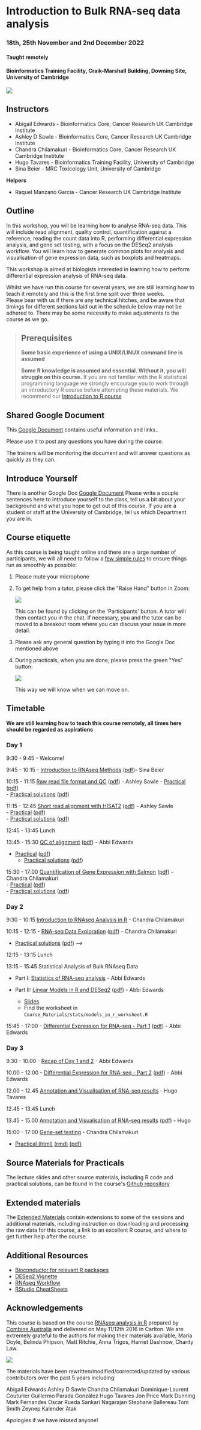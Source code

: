 # Introduction to Bulk RNA-seq data analysis
### 18th, 25th November and 2nd December 2022
#### Taught remotely
#### Bioinformatics Training Facility, Craik-Marshall Building, Downing Site, University of Cambridge

![](Bulk_RNAseq_Course_Base/images/CRUK_Cambridge_Major_Centre_logo.jpg)

## Instructors

* Abigail Edwards - Bioinformatics Core, Cancer Research UK Cambridge Institute
* Ashley D Sawle - Bioinformatics Core, Cancer Research UK Cambridge Institute
* Chandra Chilamakuri - Bioinformatics Core, Cancer Research UK Cambridge Institute
* Hugo Tavares - Bioinformatics Training Facility, University of Cambridge 
* Sina Beier - MRC Toxicology Unit, University of Cambridge

**Helpers**

* Raquel Manzano Garcia - Cancer Research UK Cambridge Institute

## Outline

In this workshop, you will be learning how to analyse RNA-seq data. This will
include read alignment, quality control, quantification against a reference,
reading the count data into R, performing differential expression analysis, and
gene set testing, with a focus on the DESeq2 analysis workflow. You will learn
how to generate common plots for analysis and visualisation of gene expression
data, such as boxplots and heatmaps.

This workshop is aimed at biologists interested in learning how to perform
differential expression analysis of RNA-seq data.

Whilst we have run this course for several years, we are still learning how to
teach it remotely and this is the first time split over three weeks.  
Please bear with us if there are any technical hitches, and
be aware that timings for different sections laid out in the schedule below may
not be adhered to. There may be some necessity to make adjustments to the course
as we go.

> ## Prerequisites
>
> __**Some basic experience of using a UNIX/LINUX command line is assumed**__
>
> __**Some R knowledge is assumed and essential. Without it, you
> will struggle on this course.**__
> If you are not familiar with the R statistical programming language we
> strongly encourage you to work through an introductory R course before
> attempting these materials.
> We recommend our [Introduction to R course](https://bioinformatics-core-shared-training.github.io/r-intro/)

## Shared Google Document

This
[Google Document](https://docs.google.com/document/d/1OjZtuShAcDXg3JQeT9dL5SX9-y_ro7GZVx039p0FHm4/edit?usp=sharing) contains useful information and links..

Please use it to post any questions you have during the course.

The trainers will be monitoring the document and will answer questions as quickly
as they can.

## Introduce Yourself

There is another Google Doc
[Google Document](https://docs.google.com/document/d/1GGAJlyF45s8MyZjSIWh8JeC9AJ8DBA131D8kYRsM0h8/edit?usp=sharing)
Please write a couple sentences here to introduce yourself to the class, tell
us a bit about your background and what you hope to get out of this course.  If
you are a student or staff at the University of Cambridge, tell us which
Department you are in.


## Course etiquette

As this course is being taught online and there are a large number of participants,
we will all need to follow a [few simple rules](https://docs.google.com/presentation/d/e/2PACX-1vQv9nTlsdRC9iZJU138tLL1jrwNoryp8P-FnXxb_ugOOWjbav4QHTLYLLZj2KK4kTO0_3x3VlzSdrUu/pub?start=false&loop=false&delayms=3000) to ensure things run as smoothly as possible:

1. Please mute your microphone

2. To get help from a tutor, please click the "Raise Hand" button in Zoom:

    ![](Bulk_RNAseq_Course_Base/images/raise_hand.png)

   This can be found by clicking on the 'Participants' button. A tutor will
   then contact you in the chat. If necessary, you and the tutor can be moved
   to a breakout room where you can discuss your issue in more detail.

3. Please ask any general question by typing it into the Google Doc mentioned above

4. During practicals, when you are done, please press the green "Yes" button:

    ![](Bulk_RNAseq_Course_Base/images/yes_button.png)

   This way we will know when we can move on.

## Timetable

**We are still learning how to teach this course remotely, all times here should be
regarded as aspirations**

### Day 1

9:30 - 9:45 - Welcome! <!-- Abbi -->

9:45 - 10:15 - [Introduction to RNAseq
Methods](Bulk_RNAseq_Course_Base/Markdowns/01_Introduction_to_RNAseq_Methods.html) ([pdf](Bulk_RNAseq_Course_Base/Markdowns/01_Introduction_to_RNAseq_Methods.pdf))- Sina Beier

10:15 - 11:15 [Raw read file format and
QC](Bulk_RNAseq_Course_Base/Markdowns/02_FastQC_introduction.html) ([pdf](Bulk_RNAseq_Course_Base/Markdowns/02_FastQC_introduction.pdf)) - Ashley Sawle
    - [Practical](Bulk_RNAseq_Course_Base/Markdowns/02_FastQC_practical.html) ([pdf](Bulk_RNAseq_Course_Base/Markdowns/02_FastQC_practical.pdf))   
    - [Practical solutions](Bulk_RNAseq_Course_Base/Markdowns/02_FastQC_practical.Solutions.html) ([pdf](Bulk_RNAseq_Course_Base/Markdowns/02_FastQC_practical.Solutions.pdf))

11:15 - 12:45 [Short read alignment with
HISAT2](Bulk_RNAseq_Course_Base/Markdowns/03_Alignment_with_HISAT2_introduction.html) ([pdf](Bulk_RNAseq_Course_Base/Markdowns/03_Alignment_with_HISAT2_introduction.pdf)) - Ashley Sawle  
    - [Practical](Bulk_RNAseq_Course_Base/Markdowns/03_Alignment_with_HISAT2_practical.html)  ([pdf](Bulk_RNAseq_Course_Base/Markdowns/03_Alignment_with_HISAT2_practical.pdf))    
    - [Practical solutions](Bulk_RNAseq_Course_Base/Markdowns/03_Alignment_with_HISAT2_practical.Solutions.html) ([pdf](Bulk_RNAseq_Course_Base/Markdowns/03_Alignment_with_HISAT2_practical.Solutions.pdf))

12:45 - 13:45 Lunch

13:45 - 15:30 [QC of alignment](Bulk_RNAseq_Course_Base/Markdowns/04_QC_of_aligned_reads_introduction.html) ([pdf](Bulk_RNAseq_Course_Base/Markdowns/04_QC_of_aligned_reads_introduction.pdf)) - Abbi Edwards

  - [Practical](Bulk_RNAseq_Course_Base/Markdowns/04_QC_of_aligned_reads_practical.html) ([pdf](Bulk_RNAseq_Course_Base/Markdowns/04_QC_of_aligned_reads_practical.pdf))  
    - [Practical solutions](Bulk_RNAseq_Course_Base/Markdowns/04_QC_of_aligned_reads_practical.Solutions.html) ([pdf](Bulk_RNAseq_Course_Base/Markdowns/04_QC_of_aligned_reads_practical.Solutions.pdf))    

15:30 - 17:00 [Quantification of Gene Expression with Salmon](Bulk_RNAseq_Course_Base/Markdowns/05_Quantification_with_Salmon_introduction.html) ([pdf](Bulk_RNAseq_Course_Base/Markdowns/05_Quantification_with_Salmon_introduction.pdf)) - Chandra Chilamakuri  
    - [Practical](Bulk_RNAseq_Course_Base/Markdowns/05_Quantification_with_Salmon_practical.html)  ([pdf](Bulk_RNAseq_Course_Base/Markdowns/05_Quantification_with_Salmon_practical.pdf))  
    - [Practical solutions](Bulk_RNAseq_Course_Base/Markdowns/05_Quantification_with_Salmon_practical.Solutions.html) ([pdf](Bulk_RNAseq_Course_Base/Markdowns/05_Quantification_with_Salmon_practical.Solutions.pdf)) 

### Day 2

9:30 - 10:15  [Introduction to RNAseq Analysis in
R](Bulk_RNAseq_Course_Base/Markdowns/06_Introduction_to_RNAseq_Analysis_in_R.html) - Chandra Chilamakuri

10:15 - 12:15 - [RNA-seq
Data Exploration](Bulk_RNAseq_Course_Base/Markdowns/07_Data_Exploration.html) ([pdf](Bulk_RNAseq_Course_Base/Markdowns/07_Data_Exploration.pdf)) - Chandra Chilamakuri   
   - [Practical solutions](Bulk_RNAseq_Course_Base/Markdowns/07_Data_Exploration.Solutions.html) ([pdf](Bulk_RNAseq_Course_Base/Markdowns/07_Data_Exploration.Solutions.pdf))   -->
    <!-- [Live script](live_scripts/DataExploration.R) -->

12:15 - 13:15 Lunch

13:15 - 15:45 Statistical Analysis of Bulk RNAseq Data

- Part I: [Statistics of RNA-seq analysis](Bulk_RNAseq_Course_Base/additional_scripts_and_materials/RNA-seq_stats.pdf) - Abbi Edwards

- Part II: [Linear Models in R and DESeq2](Bulk_RNAseq_Course_Base/Markdowns/09_Linear_Models.html) ([pdf](Bulk_RNAseq_Course_Base/Markdowns/09_Linear_Models.pdf)) - Abbi Edwards  
    - [Slides](Bulk_RNAseq_Course_Base/additional_scripts_and_materials/Statistical_models_in_R_DESeq2.pdf) 
    - Find the worksheet in `Course_Materials/stats/models_in_r_worksheet.R`


15:45 - 17:00 - [Differential Expression for RNA-seq - Part 1](Bulk_RNAseq_Course_Base/Markdowns/10_DE_analysis_with_DESeq2_part1.html)
([pdf](Bulk_RNAseq_Course_Base/Markdowns/10_DE_analysis_with_DESeq2_part1.pdf)) - Abbi Edwards
<!-- - [Live script](live_scripts/DESeq2_part1.R) -->

### Day 3

9.30 - 10.00 - [Recap of Day 1 and 2](https://docs.google.com/presentation/d/15Nz5Kv5uMOG96ai6cZ06igMuYlCd3Rm6Ls071nOMZyc/edit?usp=sharing) - Abbi Edwards

10.00 - 12:00 - [Differential Expression for RNA-seq - Part 2](Bulk_RNAseq_Course_Base/Markdowns/10_DE_analysis_with_DESeq2_part2.html) ([pdf](Bulk_RNAseq_Course_Base/Markdowns/10_DE_analysis_with_DESeq2_part2.pdf)) - Abbi Edwards
 <!-- - [practical solutions](Bulk_RNAseq_Course_Base/Markdowns/10_DE_analysis_with_DESeq2.Solutions.html) ([pdf](Bulk_RNAseq_Course_Base/Markdowns/10_DE_analysis_with_DESeq2.Solutions.pdf))  
     - [live script](live_scripts/day3_paly_v1.0.R)
     - [extra models plots](Bulk_RNAseq_Course_Base/additional_scripts_and_materials/Expl_all.pdf) -->

12.00 - 12.45 [Annotation and Visualisation of RNA-seq results](Bulk_RNAseq_Course_Base/Markdowns/11_Annotation_and_Visualisation.html) - Hugo Tavares

12.45 - 13.45 Lunch

13.45 - 15.00 [Annotation and Visualisation of RNA-seq
results](Bulk_RNAseq_Course_Base/Markdowns/11_Annotation_and_Visualisation.html) ([pdf](Bulk_RNAseq_Course_Base/Markdowns/11_Annotation_and_Visualisation.pdf)) - Hugo   
 <!-- - [practical solutions](Bulk_RNAseq_Course_Base/Markdowns/11_Annotation_and_Visualisation_Solutions.html)   -->
  <!-- - [live script](live_scripts/AandV.R) -->

15:00 - 17:00 [Gene-set testing](Bulk_RNAseq_Course_Base/Markdowns/12_Gene_set_testing_introduction.html) - Chandra Chilamakuri
   - [Practical (html)](Bulk_RNAseq_Course_Base/Markdowns/12_Gene_set_testing.html) [(rmd)](Bulk_RNAseq_Course_Base/Markdowns/12_Gene_set_testing.Rmd) [(pdf)](Bulk_RNAseq_Course_Base/Markdowns/12_Gene_set_testing.pdf)
  <!-- - [Practical solutions (html)](Bulk_RNAseq_Course_Base/Markdowns/12_Gene_set_testing.Solutions.html) [(rmd)](Bulk_RNAseq_Course_Base/Markdowns/12_Gene_set_testing.Solutions.Rmd) [(pdf)](Bulk_RNAseq_Course_Base/Markdowns/12_Gene_set_testing.Solutions.pdf) 
   - [Live Script](live_scripts/GS.R) -->

<!-- Goodbye: Abbi -->

## Source Materials for Practicals

The lecture slides and other source materials, including R code and
practical solutions, can be found in the course's [Github
repository](https://github.com/bioinformatics-core-shared-training/Bulk_RNAseq_Course_Nov22)

## Extended materials

The [Extended Materials](Extended_index.md) contain extensions to some of the
sessions and additional materials, including instruction on downloading and
processing the raw data for this course, a link to an excellent R course, and
where to get further help after the course.

## Additional Resources

* [Bioconductor for relevant R packages](https://bioconductor.org/)
* [DESeq2 Vignette](https://bioconductor.org/packages/release/bioc/vignettes/DESeq2/inst/doc/DESeq2.html)  
* [RNAseq Workflow](http://master.bioconductor.org/packages/release/workflows/vignettes/rnaseqGene/inst/doc/rnaseqGene.html)  
* [RStudio CheatSheets](https://rstudio.com/resources/cheatsheets/)

## Acknowledgements

This course is based on the course [RNAseq analysis in
R](http://combine-australia.github.io/2016-05-11-RNAseq/) prepared by [Combine
Australia](https://combine.org.au/) and delivered on May 11/12th 2016 in
Carlton. We are extremely grateful to the authors for making their materials
available; Maria Doyle, Belinda Phipson, Matt Ritchie, Anna Trigos, Harriet
Dashnow, Charity Law.

![](Bulk_RNAseq_Course_Base/images/combine_banner_small.png)

The materials have been rewritten/modified/corrected/updated by various
contributors over the past 5 years including:

Abigail Edwards
Ashley D Sawle
Chandra Chilamakuri
Dominique-Laurent Couturier
Guillermo Parada González
Hugo Tavares
Jon Price
Mark Dunning
Mark Fernandes
Oscar Rueda
Sankari Nagarajan
Stephane Ballereau
Tom Smith
Zeynep Kalender Atak

Apologies if we have missed anyone!
